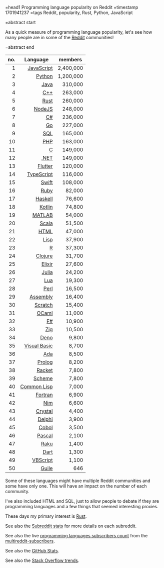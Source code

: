 =head1 Programming language popularity on Reddit
=timestamp 1701941237
=tags Reddit, popularity, Rust, Python, JavaScript

=abstract start

As a quick measure of programming language popularity, let's see how many people are in some of the [Reddit](https://www.reddit.com/) communities!

=abstract end


| no. | Language | members |
| --- | -------- | ------- |
|  1 | [JavaScript](https://www.reddit.com/r/javascript/)       | 2,400,000 |
|  2 | [Python](https://www.reddit.com/r/Python/)               | 1,200,000 |
|  3 | [Java](https://www.reddit.com/r/java/)                   |   310,000 |
|  4 | [C++](https://www.reddit.com/r/cpp/)                     |   263,000 |
|  5 | [Rust](https://www.reddit.com/r/rust/)                   |   260,000 |
|  6 | [NodeJS](https://www.reddit.com/r/node/)                 |   248,000 |
|  7 | [C#](https://www.reddit.com/r/csharp/)                   |   236,000 |
|  8 | [Go](https://www.reddit.com/r/golang)                    |   227,000 |
|  9 | [SQL](https://www.reddit.com/r/SQL/)                     |   165,000 |
| 10 | [PHP](https://www.reddit.com/r/PHP/)                     |   163,000 |
| 11 | [C](https://www.reddit.com/r/C_Programming/)             |   149,000 |
| 12 | [.NET](https://www.reddit.com/r/dotnet/)                 |   149,000 |
| 13 | [Flutter](https://www.reddit.com/r/FlutterDev/)          |   120,000 |
| 14 | [TypeScript](https://www.reddit.com/r/typescript)        |   116,000 |
| 15 | [Swift](https://www.reddit.com/r/swift/)                 |   108,000 |
| 16 | [Ruby](https://www.reddit.com/r/ruby/)                   |    82,000 |
| 17 | [Haskell](https://www.reddit.com/r/haskell/)             |    76,600 |
| 18 | [Kotlin](https://www.reddit.com/r/Kotlin/)               |    74,800 |
| 19 | [MATLAB](https://www.reddit.com/r/matlab/)               |    54,000 |
| 20 | [Scala](https://www.reddit.com/r/scala/)                 |    51,500 |
| 21 | [HTML](https://www.reddit.com/r/HTML/)                   |    47,000 |
| 22 | [Lisp](https://www.reddit.com/r/lisp/)                   |    37,900 |
| 23 | [R](https://www.reddit.com/r/Rlanguage/)                 |    37,300 |
| 24 | [Clojure](https://www.reddit.com/r/Clojure/)             |    31,700 |
| 25 | [Elixir](https://www.reddit.com/r/elixir/)               |    27,600 |
| 26 | [Julia](https://www.reddit.com/r/Julia/)                 |    24,200 |
| 27 | [Lua](https://www.reddit.com/r/lua/)                     |    19,300 |
| 28 | [Perl](https://www.reddit.com/r/perl)                    |    16,500 |
| 29 | [Assembly](https://www.reddit.com/r/asm/)                |    16,400 |
| 30 | [Scratch](https://www.reddit.com/r/scratch/)             |    15,400 |
| 31 | [OCaml](https://www.reddit.com/r/ocaml/)                 |    11,000 |
| 32 | [F#](https://www.reddit.com/r/fsharp/)                   |    10,900 |
| 33 | [Zig](https://www.reddit.com/r/Zig/)                     |    10,500 |
| 34 | [Deno](https://www.reddit.com/r/Deno/)                   |     9,800 |
| 35 | [Visual Basic](https://www.reddit.com/r/visualbasic/)    |     8,700 |
| 36 | [Ada](https://www.reddit.com/r/ada/)                     |     8,500 |
| 37 | [Prolog](https://www.reddit.com/r/prolog/)               |     8,200 |
| 38 | [Racket](https://www.reddit.com/r/Racket/)               |     7,800 |
| 39 | [Scheme](https://www.reddit.com/r/scheme/)               |     7,800 |
| 40 | [Common Lisp](https://www.reddit.com/r/Common_Lisp/)     |     7,000 |
| 41 | [Fortran](https://www.reddit.com/r/fortran/)             |     6,900 |
| 42 | [Nim](https://www.reddit.com/r/nim/)                     |     6,600 |
| 43 | [Crystal](https://www.reddit.com/r/crystal_programming/) |     4,400 |
| 44 | [Delphi](https://www.reddit.com/r/delphi/)               |     3,900 |
| 45 | [Cobol](https://www.reddit.com/r/cobol/)                 |     3,500 |
| 46 | [Pascal](https://www.reddit.com/r/pascal/)               |     2,100 |
| 47 | [Raku](https://www.reddit.com/r/rakulang/)               |     1,400 |
| 48 | [Dart](https://www.reddit.com/r/dart/)                   |     1,300 |
| 49 | [VBScript](https://www.reddit.com/r/vbscript/)           |     1,100 |
| 50 | [Guile](https://www.reddit.com/r/guile/)                 |       646 |


Some of these languages might have multiple Reddit communities and some have only one. This will have an impact on the number of each community.

I've also included HTML and SQL, just to allow people to debate if they are programming languages and a few things that seemed interesting proxies.

These days my primary interest is [Rust](https://rust.code-maven.com/).

See also the [Subreddit stats](https://subredditstats.com/) for more details on each subreddit.

See also the live [programming languages subscribers count](https://patmyron.com/multireddit-subscribers/?multi=user/myroon5/m/languages) from the [multireddit-subscribers](https://patmyron.com/multireddit-subscribers/).

See also the [GitHub Stats](https://madnight.github.io/githut/#/stars/2023/3).

See also the [Stack Overflow trends](https://insights.stackoverflow.com/trends).


<style>
table tbody tr td {
    text-align: right;
}
table td + td + td {
    text-align: right;
}
</style>


